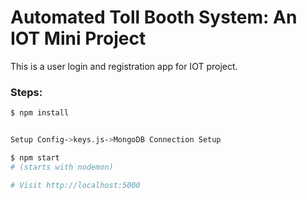# Automated Toll Booth System: An IOT Mini Project

This is a user login and registration app for IOT project.


### Steps:

```sh
$ npm install
```

```sh

Setup Config->keys.js->MongoDB Connection Setup
```

```sh
$ npm start
# (starts with nodemon)

# Visit http://localhost:5000
```

